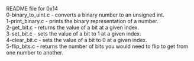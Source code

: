 README file for 0x14</br>
0-binary_to_uint.c - converts a binary number to an unsigned int.</br>
1-print_binary.c - prints the binary representation of a number.</br>
2-get_bit.c - returns the value of a bit at a given index.</br>
3-set_bit.c - sets the value of a bit to 1 at a given index.</br>
4-clear_bit.c - sets the value of a bit to 0 at a given index.</br>
5-flip_bits.c - returns the number of bits you would need to flip to get from one number to another.</br>